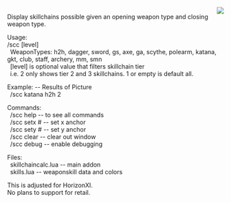 <img align="right" src="https://github.com/user-attachments/assets/f3affcca-f1fc-4ee7-a6f4-fd09d9fadc05">

Display skillchains possible given an opening weapon type and closing weapon type.  

Usage:  
/scc <weapon1> <weapon2> [level]  
&ensp;WeaponTypes: h2h, dagger, sword, gs, axe, ga, scythe, polearm, katana, gkt, club, staff, archery, mm, smn  
&ensp;[level] is optional value that filters skillchain tier  
&ensp;i.e. 2 only shows tier 2 and 3 skillchains. 1 or empty is default all.  
  
Example: -- Results of Picture  
&ensp;/scc katana h2h 2
  
Commands:  
&ensp;/scc help -- to see all commands  
&ensp;/scc setx # -- set x anchor  
&ensp;/scc sety # -- set y anchor  
&ensp;/scc clear -- clear out window  
&ensp;/scc debug -- enable debugging  
  
Files:  
&ensp;skillchaincalc.lua -- main addon  
&ensp;skills.lua -- weaponskill data and colors  
  
This is adjusted for HorizonXI.  
No plans to support for retail.  

